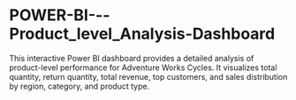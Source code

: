 # POWER-BI---Product_level_Analysis-Dashboard
This interactive Power BI dashboard provides a detailed analysis of product-level performance for Adventure Works Cycles. It visualizes total quantity, return quantity, total revenue, top customers, and sales distribution by region, category, and product type.
